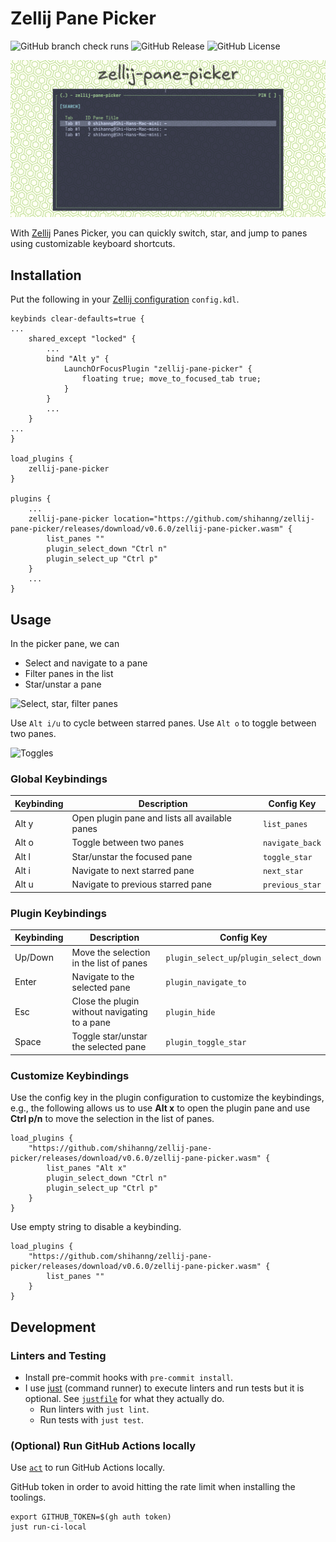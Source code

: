 # Zellij Pane Picker

![GitHub branch check runs](https://img.shields.io/github/check-runs/shihanng/zellij-pane-picker/main)
![GitHub Release](https://img.shields.io/github/v/release/shihanng/zellij-pane-picker)
![GitHub License](https://img.shields.io/github/license/shihanng/zellij-pane-picker)

![Social preview of the project](./assets/social-preview.png)

With [Zellij](https://zellij.dev/) Panes Picker,
you can quickly switch, star, and jump to panes using customizable keyboard shortcuts.

## Installation

Put the following in your
[Zellij configuration](https://zellij.dev/documentation/configuration.html)
`config.kdl`.

<!-- markdownlint-disable MD013 -->

```kdl
keybinds clear-defaults=true {
...
    shared_except "locked" {
        ...
        bind "Alt y" {
            LaunchOrFocusPlugin "zellij-pane-picker" {
                floating true; move_to_focused_tab true;
            }
        }
        ...
    }
...
}

load_plugins {
    zellij-pane-picker
}

plugins {
    ...
    zellij-pane-picker location="https://github.com/shihanng/zellij-pane-picker/releases/download/v0.6.0/zellij-pane-picker.wasm" {
        list_panes ""
        plugin_select_down "Ctrl n"
        plugin_select_up "Ctrl p"
    }
    ...
}
```

<!-- markdownlint-enable MD013 -->

## Usage

In the picker pane, we can

- Select and navigate to a pane
- Filter panes in the list
- Star/unstar a pane

![Select, star, filter panes](./assets/screencast-nav-search-star.gif)

Use `Alt i/u` to cycle between starred panes.
Use `Alt o` to toggle between two panes.

![Toggles](./assets/screencast-navigation.gif)

### Global Keybindings

| Keybinding | Description                                    | Config Key      |
| ---------- | ---------------------------------------------- | --------------- |
| Alt y      | Open plugin pane and lists all available panes | `list_panes`    |
| Alt o      | Toggle between two panes                       | `navigate_back` |
| Alt l      | Star/unstar the focused pane                   | `toggle_star`   |
| Alt i      | Navigate to next starred pane                  | `next_star`     |
| Alt u      | Navigate to previous starred pane              | `previous_star` |

<!-- markdownlint-disable MD013 -->

### Plugin Keybindings

| Keybinding | Description                                   | Config Key                              |
| ---------- | --------------------------------------------- | --------------------------------------- |
| Up/Down    | Move the selection in the list of panes       | `plugin_select_up`/`plugin_select_down` |
| Enter      | Navigate to the selected pane                 | `plugin_navigate_to`                    |
| Esc        | Close the plugin without navigating to a pane | `plugin_hide`                           |
| Space      | Toggle star/unstar the selected pane          | `plugin_toggle_star`                    |

### Customize Keybindings

Use the config key in the plugin configuration to customize the keybindings, e.g.,
the following allows us to use **Alt x** to open the plugin pane and
use **Ctrl p/n** to move the selection in the list of panes.

```kdl
load_plugins {
    "https://github.com/shihanng/zellij-pane-picker/releases/download/v0.6.0/zellij-pane-picker.wasm" {
        list_panes "Alt x"
        plugin_select_down "Ctrl n"
        plugin_select_up "Ctrl p"
    }
}
```

Use empty string to disable a keybinding.

```kdl
load_plugins {
    "https://github.com/shihanng/zellij-pane-picker/releases/download/v0.6.0/zellij-pane-picker.wasm" {
        list_panes ""
    }
}
```

<!-- markdownlint-enable MD013 -->

## Development

### Linters and Testing

- Install pre-commit hooks with `pre-commit install`.
- I use [just](https://just.systems/) (command runner) to execute linters
  and run tests but it is optional. See [`justfile`](./justfile) for
  what they actually do.
  - Run linters with `just lint`.
  - Run tests with `just test`.

### (Optional) Run GitHub Actions locally

Use [`act`](https://github.com/nektos/act) to run GitHub Actions locally.

GitHub token in order to avoid hitting the rate limit
when installing the toolings.

```shell
export GITHUB_TOKEN=$(gh auth token)
just run-ci-local
```
